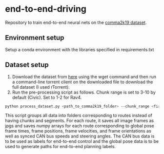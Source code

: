 # end-to-end-driving

Repository to train end-to-end neural nets on the [comma2k19 dataset](https://github.com/commaai/comma2k19).

## Environment setup
Setup a conda environment with the libraries specified in requirements.txt

## Dataset setup
1. Download the dataset from [here](https://academictorrents.com/details/65a2fbc964078aff62076ff4e103f18b951c5ddb) using the wget command and then run a command-line torrent client on the downloaded file to download the full dataset (I used rTorrent).
2. Run the pre-processing script as follows. Chunk range is set to 3-10 by default (Civic). Set to 1-2 for Rav4.
```bash
python process_dataset.py <path_to_comma2k19_folder> --chunk_range <first_chunk> <last_chunk>
```
This script groups all data into folders corresponding to routes instead of having chunks and segments. For each route, it saves all image frames as jpgs and saves numpy arrays for each route corresponding to global pose frame times, frame positions, frame velocities, and frame orientations as well as synced CAN bus speeds and steering angles. The CAN bus data is to be used as labels for end-to-end control and the global pose data is to be used to generate paths for end-to-end planning labels.
